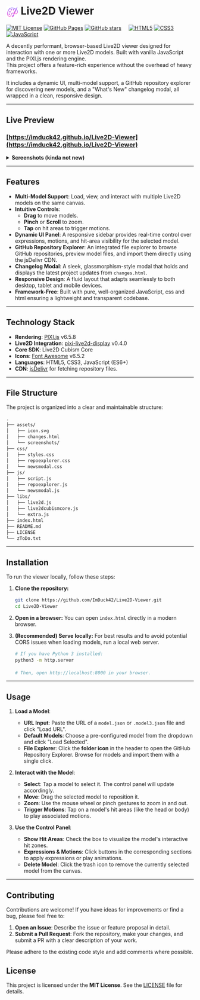 # <img src="assets/icon.svg" width="32" height="32" alt="Site Icon" style="vertical-align: middle;"> Live2D Viewer  

[![MIT License](https://img.shields.io/badge/License-MIT-blue.svg?logo=opensourceinitiative&logoColor=white)](LICENSE)
[![GitHub Pages](https://img.shields.io/github/deployments/ImDuck42/Live2D-Viewer/github-pages?label=Live%20Preview&logo=github)](https://imduck42.github.io/Live2D-Viewer/)
[![GitHub stars](https://img.shields.io/github/stars/ImDuck42/Live2D-Viewer?style=flat&color=purple&logo=github&logoColor=white)](https://github.com/ImDuck42/Live2D-Viewer)
&nbsp;&nbsp;&nbsp;
[![HTML5](https://img.shields.io/badge/HTML5-E34F26?logo=html5&logoColor=white)](index.html)
[![CSS3](https://img.shields.io/badge/CSS3-1572B6?logo=css&logoColor=white)](css)
[![JavaScript](https://img.shields.io/badge/JavaScript-F7DF1E?logo=javascript&logoColor=black)](js)  

A decently performant, browser-based Live2D viewer designed for interaction with one or more Live2D models. Built with vanilla JavaScript and the PIXI.js rendering engine.  
This project offers a feature-rich experience without the overhead of heavy frameworks.

It includes a dynamic UI, multi-model support, a GitHub repository explorer for discovering new models, and a "What's New" changelog modal, all wrapped in a clean, responsive design.

---

## Live Preview

### **[https://imduck42.github.io/Live2D-Viewer](https://imduck42.github.io/Live2D-Viewer)**

<details>
    <summary><strong>Screenshots (kinda not new)</strong></summary>
    <p align="left">
        <img src="assets/screenshots/PreviewPC.png" width="49%" alt="Preview on Desktop">
        <img src="assets/screenshots/PreviewMobile.png" height="220px" alt="Preview on Mobile">
    </p>
    <p align="left">
        <img src="assets/screenshots/ExplorerPC.png" width="49%" alt="File Explorer on Desktop">
        <img src="assets/screenshots/ExplorerMobile.png" height="220px" alt="File Explorer on Mobile">
    </p>
    <p align="left">
        <img src="assets/screenshots/NewsPC.png" width="49%" alt="Changelog on Desktop">
        <img src="assets/screenshots/NewsMobile.png" height="220px" alt="Changelog on Mobile">
    </p>
</details>

---

## Features

-   **Multi-Model Support**: Load, view, and interact with multiple Live2D models on the same canvas.
-   **Intuitive Controls**:
    -   **Drag** to move models.
    -   **Pinch** or **Scroll** to zoom.
    -   **Tap** on hit areas to trigger motions.
-   **Dynamic UI Panel**: A responsive sidebar provides real-time control over expressions, motions, and hit-area visibility for the selected model.
-   **GitHub Repository Explorer**: An integrated file explorer to browse GitHub repositories, preview model files, and import them directly using the jsDelivr CDN.
-   **Changelog Modal**: A sleek, glassmorphism-style modal that holds and displays the latest project updates from `changes.html`.
-   **Responsive Design**: A fluid layout that adapts seamlessly to both desktop, tablet and mobile devices.
-   **Framework-Free**: Built with pure, well-organized JavaScript, css and html ensuring a lightweight and transparent codebase.
---

## Technology Stack

-   **Rendering**: [PIXI.js](https://pixijs.com/) v6.5.8
-   **Live2D Integration**: [pixi-live2d-display](https://github.com/guansss/pixi-live2d-display) v0.4.0
-   **Core SDK**: Live2D Cubism Core
-   **Icons**: [Font Awesome](https://fontawesome.com/) v6.5.2
-   **Languages**: HTML5, CSS3, JavaScript (ES6+)
-   **CDN**: [jsDelivr](https://www.jsdelivr.com/) for fetching repository files.

---

## File Structure

The project is organized into a clear and maintainable structure:

```
.
├── assets/
│   ├── icon.svg
│   ├── changes.html
│   └── screenshots/
├── css/
│   ├── styles.css
│   ├── repoexplorer.css
│   └── newsmodal.css
├── js/
│   ├── script.js
│   ├── repoexplorer.js
│   └── newsmodal.js
├── libs/
│   ├── live2d.js
│   ├── live2dcubismcore.js
│   └── extra.js
├── index.html
├── README.md
├── LICENSE
└── zToDo.txt
```

---

## Installation

To run the viewer locally, follow these steps:

1.  **Clone the repository:**
    ```bash
    git clone https://github.com/ImDuck42/Live2D-Viewer.git
    cd Live2D-Viewer
    ```

2.  **Open in a browser:**
    You can open `index.html` directly in a modern browser.

3.  **(Recommended) Serve locally:**
    For best results and to avoid potential CORS issues when loading models, run a local web server.
    ```bash
    # If you have Python 3 installed:
    python3 -m http.server

    # Then, open http://localhost:8000 in your browser.
    ```

---

## Usage

1.  **Load a Model**:
    -   **URL Input**: Paste the URL of a `model.json` or `.model3.json` file and click "Load URL".
    -   **Default Models**: Choose a pre-configured model from the dropdown and click "Load Selected".
    -   **File Explorer**: Click the **folder icon** in the header to open the GitHub Repository Explorer. Browse for models and import them with a single click.

2.  **Interact with the Model**:
    -   **Select**: Tap a model to select it. The control panel will update accordingly.
    -   **Move**: Drag the selected model to reposition it.
    -   **Zoom**: Use the mouse wheel or pinch gestures to zoom in and out.
    -   **Trigger Motions**: Tap on a model's hit areas (like the head or body) to play associated motions.

3.  **Use the Control Panel**:
    -   **Show Hit Areas**: Check the box to visualize the model's interactive hit zones.
    -   **Expressions & Motions**: Click buttons in the corresponding sections to apply expressions or play animations.
    -   **Delete Model**: Click the trash icon to remove the currently selected model from the canvas.

---

## Contributing

Contributions are welcome! If you have ideas for improvements or find a bug, please feel free to:

1.  **Open an Issue**: Describe the issue or feature proposal in detail.
2.  **Submit a Pull Request**: Fork the repository, make your changes, and submit a PR with a clear description of your work.

Please adhere to the existing code style and add comments where possible.

## License

This project is licensed under the **MIT License**. See the [LICENSE](LICENSE) file for details.